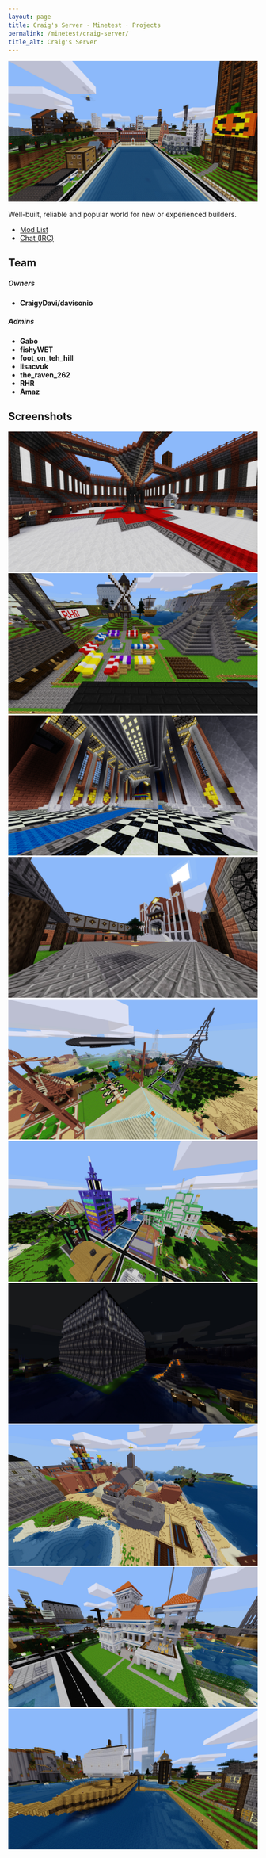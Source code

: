 ```yaml
---
layout: page
title: Craig's Server · Minetest · Projects
permalink: /minetest/craig-server/
title_alt: Craig's Server
---
```


![Craig's Server Screenshot 1](/assets/img/minetest-craig-server-screenshot1.jpg)

Well-built, reliable and popular world for new or experienced builders.

- [Mod List](https://github.com/davisonio/craig-server_game#mod-list)
- [Chat (IRC)](https://kiwiirc.com/client/irc.freenode.net/davisonio-minetest)

## Team

##### Owners

- **CraigyDavi/davisonio**

##### Admins

- **Gabo**
- **fishyWET**
- **foot_on_teh_hill**
- **lisacvuk**
- **the_raven_262**
- **RHR**
- **Amaz**

<!--
### Previous Members

- **Rhys**
- **WhoCares**
- **FMK**
- **Potato**
- **Esteban**
-->

## Screenshots

![Craig's Server Screenshot 2](/assets/img/minetest-craig-server-screenshot2.jpg)
![Craig's Server Screenshot 3](/assets/img/minetest-craig-server-screenshot3.jpg)
![Craig's Server Screenshot 4](/assets/img/minetest-craig-server-screenshot4.jpg)
![Craig's Server Screenshot 5](/assets/img/minetest-craig-server-screenshot5.jpg)
![Craig's Server Screenshot 6](/assets/img/minetest-craig-server-screenshot6.jpg)
![Craig's Server Screenshot 7](/assets/img/minetest-craig-server-screenshot7.jpg)
![Craig's Server Screenshot 8](/assets/img/minetest-craig-server-screenshot8.jpg)
![Craig's Server Screenshot 9](/assets/img/minetest-craig-server-screenshot9.jpg)
![Craig's Server Screenshot 10](/assets/img/minetest-craig-server-screenshot10.jpg)
![Craig's Server Screenshot 11](/assets/img/minetest-craig-server-screenshot11.jpg)
